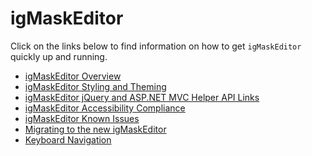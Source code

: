 ﻿<!--
|metadata|
{
    "fileName": "igmaskeditor-igmaskeditor",
    "controlName": "igEditors",
    "tags": []
}
|metadata|
-->

# igMaskEditor


Click on the links below to find information on how to get `igMaskEditor` quickly up and running.

-   [igMaskEditor Overview](igMaskEditor--Overview.html)
-   [igMaskEditor Styling and Theming](igMaskEditor-Styling-and-Theming.html)
-   [igMaskEditor jQuery and ASP.NET MVC Helper API Links](igMaskEditor-jQuery-API.html)
-   [igMaskEditor Accessibility Compliance](igMaskEditor-Accessibility-Compliance.html)
-   [igMaskEditor Known Issues](igMaskEditor-Known-Issues.html)
-   [Migrating to the new igMaskEditor](Migrating-To-The-New-igMaskEditor.html)
-   [Keyboard Navigation](igMaskEditor-Keyboard-Navigation.html)

 

 


